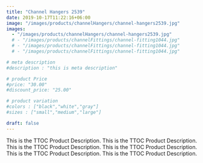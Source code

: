 ```yaml
---
title: "Channel Hangers 2539"
date: 2019-10-17T11:22:16+06:00
image: "/images/products/channelHangers/channel-hangers2539.jpg"
images: 
  - "/images/products/channelHangers/channel-hangers2539.jpg"
  # - "/images/products/channelFittings/channel-fitting1044.jpg"
  # - "/images/products/channelFittings/channel-fitting1044.jpg"
  # - "/images/products/channelFittings/channel-fitting1044.jpg"

# meta description
#description : "this is meta description"

# product Price
#price: "30.00"
#discount_price: "25.00"

# product variation
#colors : ["black","white","gray"]
#sizes : ["small","medium","large"]

draft: false
---
```


This is the TTOC Product Description. This is the TTOC Product Description. This is the TTOC Product Description. This is the TTOC Product Description. This is the TTOC Product Description. This is the TTOC Product Description. 